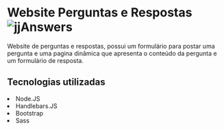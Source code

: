 # Website Perguntas e Respostas![jjAnswers](https://user-images.githubusercontent.com/69487022/123868825-99e6c100-d906-11eb-98c1-7dd19e541224.png)

Website de perguntas e respostas, possui um formulário para postar uma pergunta e uma pagina dinâmica que apresenta o conteúdo da pergunta e um formulário de resposta.

## Tecnologias utilizadas
<li>Node.JS</li>
<li>Handlebars.JS</li>
<li>Bootstrap</li>
<li>Sass</li>

